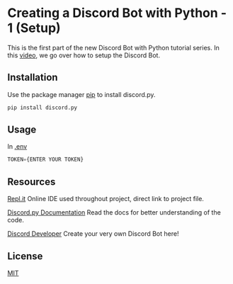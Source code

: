 # Creating a Discord Bot with Python - 1 (Setup)

This is the first part of the new Discord Bot with Python tutorial series.
In this [video](https://youtu.be/S6ihrpoELZU), we go over how to setup the Discord Bot.

## Installation

Use the package manager [pip](https://pip.pypa.io/en/stable/) to install discord.py.

```bash
pip install discord.py
```

## Usage
In [.env](.env)
```python
TOKEN={ENTER YOUR TOKEN}
```

## Resources

[Repl.it](https://repl.it/@kshgr/Sage-Discord-Bot#main.py)
Online IDE used throughout project, direct link to project file.

[Discord.py Documentation](https://discordpy.readthedocs.io/en/latest/index.html)
Read the docs for better understanding of the code.

[Discord Developer](https://discord.com/developers/applications)
Create your very own Discord Bot here!

## License
[MIT](https://choosealicense.com/licenses/mit/)
